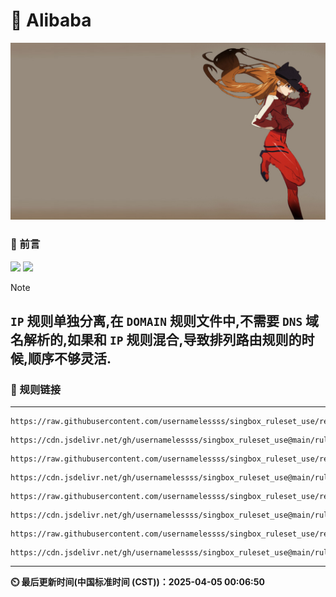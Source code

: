 
# 🧸 Alibaba
![](https://raw.githubusercontent.com/usernamelessss/picture-bed/main/images/202504042256831.jpg)
### 📣 前言
![](https://shields.io/badge/-移除重复规则-ff69b4) ![](https://shields.io/badge/-IP&nbsp;规则单独存放不与&nbsp;DOMAIN&nbsp;等混合-green)
> [!NOTE]
**`IP` 规则单独分离,在 `DOMAIN` 规则文件中,不需要 `DNS` 域名解析的,如果和 `IP` 规则混合,导致排列路由规则的时候,顺序不够灵活.**
---

###  🔗 规则链接
---

```url
https://raw.githubusercontent.com/usernamelessss/singbox_ruleset_use/refs/heads/main/rule/Alibaba/Alibaba_IP.json
```

```url
https://cdn.jsdelivr.net/gh/usernamelessss/singbox_ruleset_use@main/rule/Alibaba/Alibaba_IP.json
```

```url
https://raw.githubusercontent.com/usernamelessss/singbox_ruleset_use/refs/heads/main/rule/Alibaba/Alibaba_IP.srs
```

```url
https://cdn.jsdelivr.net/gh/usernamelessss/singbox_ruleset_use@main/rule/Alibaba/Alibaba_IP.srs
```

```url
https://raw.githubusercontent.com/usernamelessss/singbox_ruleset_use/refs/heads/main/rule/Alibaba/Alibaba_No_IP.json
```

```url
https://cdn.jsdelivr.net/gh/usernamelessss/singbox_ruleset_use@main/rule/Alibaba/Alibaba_No_IP.json
```

```url
https://raw.githubusercontent.com/usernamelessss/singbox_ruleset_use/refs/heads/main/rule/Alibaba/Alibaba_No_IP.srs
```

```url
https://cdn.jsdelivr.net/gh/usernamelessss/singbox_ruleset_use@main/rule/Alibaba/Alibaba_No_IP.srs
```

---
**⏲️ 最后更新时间(中国标准时间 (CST))：2025-04-05 00:06:50**